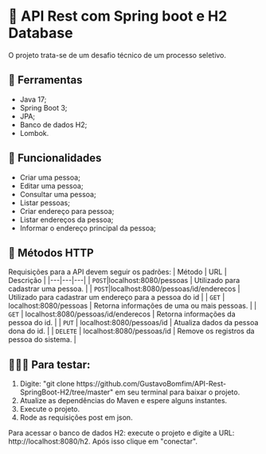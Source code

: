 # 🤖 API Rest com Spring boot e H2 Database

<p> O projeto trata-se de um desafio técnico de um processo seletivo. 


## 🔧 Ferramentas
<ul>
  <li> Java 17;</li>
  <li> Spring Boot 3;</li>
  <li> JPA;</li>
  <li> Banco de dados H2;</li>
  <li> Lombok.</li>
</ul>


## 🏁 Funcionalidades 
<ul>
  <li> Criar uma pessoa;</li>
  <li> Editar uma pessoa;</li>
  <li> Consultar uma pessoa;</li>
  <li> Listar pessoas;</li>
  <li> Criar endereço para pessoa;</li>
  <li> Listar endereços da pessoa;</li>
  <li> Informar o endereço principal da pessoa;</li>
</ul>


## 📃 Métodos HTTP
Requisições para a API devem seguir os padrões:
| Método | URL | Descrição |
|---|---|---| 
| `POST`|localhost:8080/pessoas | Utilizado para cadastrar uma pessoa. |
| `POST`|localhost:8080/pessoas/id/enderecos | Utilizado para cadastrar um endereço para a pessoa do id |
| `GET` | localhost:8080/pessoas | Retorna informações de uma ou mais pessoas. |
| `GET` | localhost:8080/pessoas/id/enderecos | Retorna informações da pessoa do id. |
| `PUT` | localhost:8080/pessoas/id | Atualiza dados da pessoa dona do id. |
| `DELETE` | localhost:8080/pessoas/id | Remove os registros da pessoa do sistema. |

## 🙋🏻‍♂️ Para testar:

<ol>
  <li> Digite: "git clone https://github.com/GustavoBomfim/API-Rest-SpringBoot-H2/tree/master" em seu terminal para baixar o projeto.</li>
  <li> Atualize as dependências do Maven e espere alguns instantes. </li>
  <li> Execute o projeto. </li>
  <li> Rode as requisições post em json. </li>
</ol>

<p> Para acessar o banco de dados H2: execute o projeto e digite a URL: http://localhost:8080/h2. Após isso clique em "conectar".
